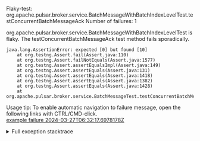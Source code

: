         
Flaky-test: org.apache.pulsar.broker.service.BatchMessageWithBatchIndexLevelTest.testConcurrentBatchMessageAck
Number of failures: 1

org.apache.pulsar.broker.service.BatchMessageWithBatchIndexLevelTest is flaky. The testConcurrentBatchMessageAck test method fails sporadically.

```
java.lang.AssertionError: expected [0] but found [10]
	at org.testng.Assert.fail(Assert.java:110)
	at org.testng.Assert.failNotEquals(Assert.java:1577)
	at org.testng.Assert.assertEqualsImpl(Assert.java:149)
	at org.testng.Assert.assertEquals(Assert.java:131)
	at org.testng.Assert.assertEquals(Assert.java:1418)
	at org.testng.Assert.assertEquals(Assert.java:1382)
	at org.testng.Assert.assertEquals(Assert.java:1428)
	at org.apache.pulsar.broker.service.BatchMessageTest.testConcurrentBatchMessageAck(BatchMessageTest.java:793)
```

Usage tip: To enable automatic navigation to failure message, open the following links with CTRL/CMD-click.  
[example failure 2024-03-27T06:32:17.6978178Z](https://github.com/apache/pulsar/actions/runs/8447341311/job/23137784128#step:11:969)  


<details>
<summary>Full exception stacktrace</summary>
<code><pre>
java.lang.AssertionError: expected [0] but found [10]
	at org.testng.Assert.fail(Assert.java:110)
	at org.testng.Assert.failNotEquals(Assert.java:1577)
	at org.testng.Assert.assertEqualsImpl(Assert.java:149)
	at org.testng.Assert.assertEquals(Assert.java:131)
	at org.testng.Assert.assertEquals(Assert.java:1418)
	at org.testng.Assert.assertEquals(Assert.java:1382)
	at org.testng.Assert.assertEquals(Assert.java:1428)
	at org.apache.pulsar.broker.service.BatchMessageTest.testConcurrentBatchMessageAck(BatchMessageTest.java:793)
	at java.base/jdk.internal.reflect.DirectMethodHandleAccessor.invoke(DirectMethodHandleAccessor.java:103)
	at java.base/java.lang.reflect.Method.invoke(Method.java:580)
	at org.testng.internal.invokers.MethodInvocationHelper.invokeMethod(MethodInvocationHelper.java:139)
	at org.testng.internal.invokers.InvokeMethodRunnable.runOne(InvokeMethodRunnable.java:47)
	at org.testng.internal.invokers.InvokeMethodRunnable.call(InvokeMethodRunnable.java:76)
	at org.testng.internal.invokers.InvokeMethodRunnable.call(InvokeMethodRunnable.java:11)
	at java.base/java.util.concurrent.FutureTask.run(FutureTask.java:317)
	at java.base/java.util.concurrent.ThreadPoolExecutor.runWorker(ThreadPoolExecutor.java:1144)
	at java.base/java.util.concurrent.ThreadPoolExecutor$Worker.run(ThreadPoolExecutor.java:642)
	at java.base/java.lang.Thread.run(Thread.java:1583)

</pre></code>
</details>

